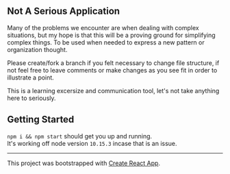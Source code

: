 ## Not A Serious Application
Many of the problems we encounter are when dealing with complex situations,
but my hope is that this will be a proving ground for simplifying complex things.
To be used when needed to express a new pattern or organization thought.

Please create/fork a branch if you felt necessary to change file structure, if not feel free to leave comments or make changes as you see fit in order to illustrate a point.

This is a learning excersize and communication tool, let's not take anything here to seriously.

## Getting Started

`npm i && npm start` should get you up and running.  
It's working off node version `10.15.3` incase that is an issue. 

----
This project was bootstrapped with [Create React App](https://github.com/facebook/create-react-app).